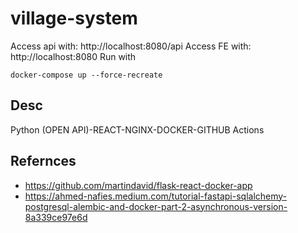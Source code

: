 # village-system

Access api with: http://localhost:8080/api
Access FE with: http://localhost:8080
Run with 
```
docker-compose up --force-recreate
```

## Desc

Python (OPEN API)-REACT-NGINX-DOCKER-GITHUB Actions


## Refernces
- https://github.com/martindavid/flask-react-docker-app
- https://ahmed-nafies.medium.com/tutorial-fastapi-sqlalchemy-postgresql-alembic-and-docker-part-2-asynchronous-version-8a339ce97e6d
